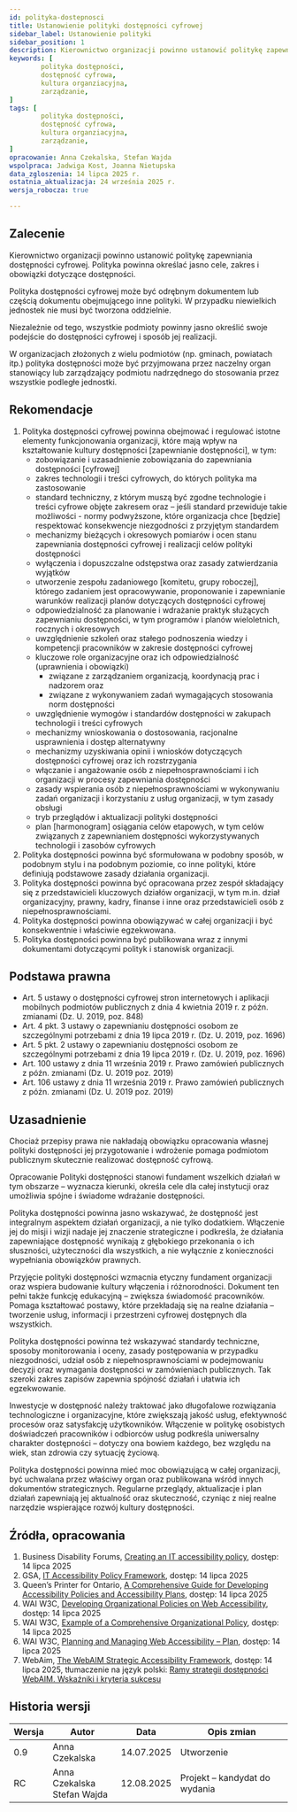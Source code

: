 ```yaml
---
id: polityka-dostepnosci
title: Ustanowienie polityki dostępności cyfrowej
sidebar_label: Ustanowienie polityki
sidebar_position: 1
description: Kierownictwo organizacji powinno ustanowić politykę zapewniania dostępności cyfrowej
keywords: [
        polityka dostępności,
        dostępność cyfrowa,
        kultura organziacyjna,
		zarządzanie,
]
tags: [
        polityka dostępności,
        dostępność cyfrowa,
        kultura organziacyjna,
		zarządzanie,
]
opracowanie: Anna Czekalska, Stefan Wajda 
wspolpraca: Jadwiga Kost, Joanna Nietupska  
data_zgloszenia: 14 lipca 2025 r.
ostatnia_aktualizacja: 24 września 2025 r.
wersja_robocza: true

---
```



## Zalecenie

Kierownictwo organizacji powinno ustanowić politykę zapewniania dostępności cyfrowej. Polityka powinna określać jasno cele, zakres i obowiązki dotyczące dostępności.

Polityka dostępności cyfrowej może być odrębnym dokumentem lub częścią dokumentu obejmującego inne polityki. W przypadku niewielkich jednostek nie musi być tworzona oddzielnie.

Niezależnie od tego, wszystkie podmioty powinny jasno określić swoje podejście do dostępności cyfrowej i sposób jej realizacji.

W organizacjach złożonych z wielu podmiotów (np. gminach, powiatach itp.) polityka dostępności może być przyjmowana przez naczelny organ stanowiący lub zarządzający podmiotu nadrzędnego do stosowania przez wszystkie podległe jednostki.

## Rekomendacje

1. Polityka dostępności cyfrowej powinna obejmować i regulować istotne elementy funkcjonowania organizacji, które mają wpływ na kształtowanie kultury dostępności \[zapewnianie dostępności\], w tym:
    - zobowiązanie i uzasadnienie zobowiązania do zapewniania dostępności \[cyfrowej\]
    - zakres technologii i treści cyfrowych, do których polityka ma zastosowanie
    - standard techniczny, z którym muszą być zgodne technologie i treści cyfrowe objęte zakresem oraz – jeśli standard przewiduje takie możliwości - normy podwyższone, które organizacja chce \[będzie\] respektować konsekwencje niezgodności z przyjętym standardem
    - mechanizmy bieżących i okresowych pomiarów i ocen stanu zapewniania dostępności cyfrowej i realizacji celów polityki dostępności
    - wyłączenia i dopuszczalne odstępstwa oraz zasady zatwierdzania wyjątków
    - utworzenie zespołu zadaniowego \[komitetu, grupy roboczej\], którego zadaniem jest opracowywanie, proponowanie i zapewnianie warunków realizacji planów dotyczących dostępności cyfrowej
    - odpowiedzialność za planowanie i wdrażanie praktyk służących zapewnianiu dostępności, w tym programów i planów wieloletnich, rocznych i okresowych
    - uwzględnienie szkoleń oraz stałego podnoszenia wiedzy i kompetencji pracowników w zakresie dostępności cyfrowej
    - kluczowe role organizacyjne oraz ich odpowiedzialność (uprawnienia i obowiązki)
        - związane z zarządzaniem organizacją, koordynacją prac i nadzorem oraz
        - związane z wykonywaniem zadań wymagających stosowania norm dostępności
    - uwzględnienie wymogów i standardów dostępności w zakupach technologii i treści cyfrowych
    - mechanizmy wnioskowania o dostosowania, racjonalne usprawnienia i dostęp alternatywny
    - mechanizmy uzyskiwania opinii i wniosków dotyczących dostępności cyfrowej oraz ich rozstrzygania
    - włączanie i angażowanie osób z niepełnosprawnościami i ich organizacji w procesy zapewniania dostępności
    - zasady wspierania osób z niepełnosprawnościami w wykonywaniu zadań organizacji i korzystaniu z usług organizacji, w tym zasady obsługi
    - tryb przeglądów i aktualizacji polityki dostępności
    - plan \[harmonogram\] osiągania celów etapowych, w tym celów związanych z zapewnianiem dostępności wykorzystywanych technologii i zasobów cyfrowych
2. Polityka dostępności powinna być sformułowana w podobny sposób, w podobnym stylu i na podobnym poziomie, co inne polityki, które definiują podstawowe zasady działania organizacji.
3. Polityka dostępności powinna być opracowana przez zespół składający się z przedstawicieli kluczowych działów organizacji, w tym m.in. dział organizacyjny, prawny, kadry, finanse i inne oraz przedstawicieli osób z niepełnosprawnościami.
4. Polityka dostępności powinna obowiązywać w całej organizacji i być konsekwentnie i właściwie egzekwowana.
5. Polityka dostępności powinna być publikowana wraz z innymi dokumentami dotyczącymi polityk i stanowisk organizacji.

## Podstawa prawna

- Art. 5 ustawy o dostępności cyfrowej stron internetowych i aplikacji mobilnych podmiotów publicznych z dnia 4 kwietnia 2019 r. z późn. zmianami (Dz. U. 2019, poz. 848)
- Art. 4 pkt. 3 ustawy o zapewnianiu dostępności osobom ze szczególnymi potrzebami z dnia 19 lipca 2019 r. (Dz. U. 2019, poz. 1696)
- Art. 5 pkt. 2 ustawy o zapewnianiu dostępności osobom ze szczególnymi potrzebami z dnia 19 lipca 2019 r. (Dz. U. 2019, poz. 1696)
- Art. 100 ustawy z dnia 11 września 2019 r. Prawo zamówień publicznych z późn. zmianami (Dz. U. 2019 poz. 2019)
- Art. 106 ustawy z dnia 11 września 2019 r. Prawo zamówień publicznych z późn. zmianami (Dz. U. 2019 poz. 2019)

## Uzasadnienie

Chociaż przepisy prawa nie nakładają obowiązku opracowania własnej polityki dostępności jej przygotowanie i wdrożenie pomaga podmiotom publicznym skutecznie realizować dostępność cyfrową.

Opracowanie Polityki dostępności stanowi fundament wszelkich działań w tym obszarze – wyznacza kierunki, określa cele dla całej instytucji oraz umożliwia spójne i świadome wdrażanie dostępności.

Polityka dostępności powinna jasno wskazywać, że dostępność jest integralnym aspektem działań organizacji, a nie tylko dodatkiem. Włączenie jej do misji i wizji nadaje jej znaczenie strategiczne i podkreśla, że działania zapewniające dostępność wynikają z głębokiego przekonania o ich słuszności, użyteczności dla wszystkich, a nie wyłącznie z konieczności wypełniania obowiązków prawnych.

Przyjęcie polityki dostępności wzmacnia etyczny fundament organizacji oraz wspiera budowanie kultury włączenia i różnorodności. Dokument ten pełni także funkcję edukacyjną – zwiększa świadomość pracowników. Pomaga kształtować postawy, które przekładają się na realne działania – tworzenie usług, informacji i przestrzeni cyfrowej dostępnych dla wszystkich.

Polityka dostępności powinna też wskazywać standardy techniczne, sposoby monitorowania i oceny, zasady postępowania w przypadku niezgodności, udział osób z niepełnosprawnościami w podejmowaniu decyzji oraz wymagania dostępności w zamówieniach publicznych. Tak szeroki zakres zapisów zapewnia spójność działań i ułatwia ich egzekwowanie.

Inwestycje w dostępność należy traktować jako długofalowe rozwiązania technologiczne i organizacyjne, które zwiększają jakość usług, efektywność procesów oraz satysfakcję użytkowników. Włączenie w politykę osobistych doświadczeń pracowników i odbiorców usług podkreśla uniwersalny charakter dostępności – dotyczy ona bowiem każdego, bez względu na wiek, stan zdrowia czy sytuację życiową.

Polityka dostępności powinna mieć moc obowiązującą w całej organizacji, być uchwalana przez właściwy organ oraz publikowana wśród innych dokumentów strategicznych. Regularne przeglądy, aktualizacje i plan działań zapewniają jej aktualność oraz skuteczność, czyniąc z niej realne narzędzie wspierające rozwój kultury dostępności.

## Źródła, opracowania

1. Business Disability Forums, [Creating an IT accessibility policy](https://businessdisabilityforum.org.uk/resource/technology-toolkit/creating-it-a11y-policy/), dostęp: 14 lipca 2025
2. GSA, [IT Accessibility Policy Framework](https://www.section508.gov/manage/policy-framework/introduction/), dostęp: 14 lipca 2025
3. Queen’s Printer for Ontario, [A Comprehensive Guide for Developing Accessibility Policies and Accessibility Plans](https://dr6j45jk9xcmk.cloudfront.net/documents/4612/accessibility-policies-and-plans-final-2012-12.pdf), dostęp: 14 lipca 2025
4. WAI W3C, [Developing Organizational Policies on Web Accessibility](https://www.w3.org/WAI/planning/org-policies/), dostęp: 14 lipca 2025
5. WAI W3C, [Example of a Comprehensive Organizational Policy](https://www.w3.org/WAI/planning/org-policies/example/), dostęp: 14 lipca 2025
6. WAI W3C, [Planning and Managing Web Accessibility – Plan](https://www.w3.org/WAI/planning-and-managing/plan/), dostęp: 14 lipca 2025
7. WebAim, [The WebAIM Strategic Accessibility Framework](https://webaim.org/articles/strategicframework/), dostęp: 14 lipca 2025, tłumaczenie na język polski: [Ramy strategii dostępności WebAIM. Wskaźniki i kryteria sukcesu](https://lepszyweb.pl/blog2/ramy-strategii-dostepnosci-webaim)


## Historia wersji

| **Wersja** | **Autor** | **Data** | **Opis zmian** |
| --- | --- | --- | --- |
| 0.9 | Anna Czekalska  | 14.07.2025 | Utworzenie |
| RC  | Anna Czekalska  <br/>Stefan Wajda | 12.08.2025 | Projekt – kandydat do wydania |


